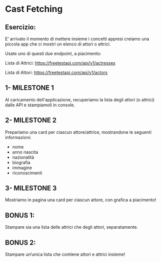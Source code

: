 # Cast Fetching

## Esercizio:

E’ arrivato il momento di mettere insieme i concetti appresi creiamo una piccola app che ci mostri un elenco di attori o attrici.

Usate uno di questi due endpoint, a piacimento:

Lista di Attrici:   https://freetestapi.com/api/v1/actresses

Lista di Attori:  https://freetestapi.com/api/v1/actors

## 1- MILESTONE 1

Al caricamento dell'applicazione, recuperiamo la lista degli attori (o attrici) dalle API e stampiamoli in console.

## 2- MILESTONE 2

Prepariamo una card per ciascun attore/attrice, mostrandone le seguenti informazioni:
- nome
- anno nascita
- nazionalità
- biografia
- immagine
- riconoscimenti

## 3- MILESTONE 3

Mostriamo in pagina una card per ciascun attore, con grafica a piacimento!

## BONUS 1:

Stampare sia una lista delle attrici che degli attori, separatamente.

## BONUS 2:

Stampare un’unica lista che contiene attori e attrici insieme!
